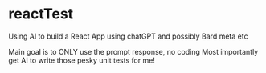 # reactTest
Using AI to build a React App using chatGPT and possibly Bard meta etc

Main goal is to ONLY use the prompt response, no coding
Most importantly get AI to write those pesky unit tests for me!
